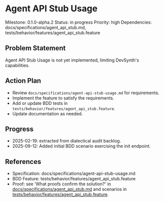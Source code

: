 # Agent API Stub Usage
Milestone: 0.1.0-alpha.2
Status: in progress
Priority: high
Dependencies: docs/specifications/agent_api_stub.md, tests/behavior/features/agent_api_stub.feature

## Problem Statement
Agent API Stub Usage is not yet implemented, limiting DevSynth's capabilities.


## Action Plan
- Review `docs/specifications/agent-api-stub-usage.md` for requirements.
- Implement the feature to satisfy the requirements.
- Add or update BDD tests in `tests/behavior/features/agent_api_stub.feature`.
- Update documentation as needed.

## Progress
- 2025-02-19: extracted from dialectical audit backlog.
- 2025-09-12: Added initial BDD scenario exercising the init endpoint.

## References
- Specification: docs/specifications/agent-api-stub-usage.md
- BDD Feature: tests/behavior/features/agent_api_stub.feature
- Proof: see 'What proofs confirm the solution?' in [docs/specifications/agent_api_stub.md](../docs/specifications/agent_api_stub.md) and scenarios in [tests/behavior/features/agent_api_stub.feature](../tests/behavior/features/agent_api_stub.feature).
